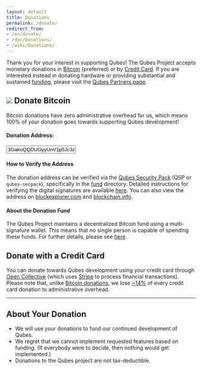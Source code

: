 ```yaml
---
layout: default
title: Donations
permalink: /donate/
redirect_from:
- /en/donate/
- /doc/Donations/
- /wiki/Donations/
---
```


Thank you for your interest in supporting Qubes! The Qubes Project accepts
monetary donations in
<a href="#bitcoin"><i class="fa fa-btc black-icon" aria-hidden="true"></i> Bitcoin</a>
(preferred) or by
<a href="#credit-card"><i class="fa fa-credit-card black-icon" aria-hidden="true"></i> Credit Card</a>.
If you are interested instead in donating hardware or providing substantial and
sustained [funding], please visit the [Qubes Partners page].

<h2 id="bitcoin"><img src="/attachment/site/btc.png"> Donate Bitcoin</h2>

Bitcoin donations have zero administrative overhead for us, which means 100% of
your donation goes towards supporting Qubes development!

#### Donation Address:

<form class="more-bottom">
  <div class="form-group">
  <div class="input-group input-group-lg">
    <span class="input-group-addon" id="donate-btn-icon"><i class="fa fa-btc"></i></span>
    <input type="text" class="form-control" aria-describedby="donate-btc-icon" value="3GakuQQDUGyyUnV1p5Jc3zd6CpQDkDwmDq" readonly>
  </div>
  </div>
</form>

#### How to Verify the Address

The donation address can be verified via the [Qubes Security Pack]
(QSP or `qubes-secpack`), specifically in the [fund] directory. Detailed
instructions for verifying the digital signatures are available [here][verify].
You can also view the address on [blockexplorer.com] and [blockchain.info].

#### About the Donation Fund

The Qubes Project maintains a decentralized Bitcoin fund using a
multi-signature wallet. This means that no single person is capable of spending
these funds. For further details, please see [here][announcement].

<h2 id="credit-card"><i class="fa fa-credit-card" aria-hidden="true"></i> Donate with a Credit Card</h2>

You can donate towards Qubes development using your credit card through
[Open Collective] (which uses [Stripe][stripe] to process financial
transactions). Please note that, unlike [Bitcoin donations], we lose
[~14%][open-collective-faq] of every credit card donation to administrative
overhead.

---

## About Your Donation

- We will use your donations to fund our continued development of Qubes.
- We regret that we cannot implement requested features based on funding. (If
  everybody were to decide, then nothing would get implemented.)
- Donations to the Qubes project are not tax-deductible.

[funding]: /funding/
[Qubes Partners page]: /partners/
[Qubes Security Pack]: /doc/security-pack/
[fund]: https://github.com/QubesOS/qubes-secpack/tree/master/fund
[announcement]: /news/2016/07/13/qubes-distributed-fund/
[verify]: /doc/security-pack/#how-to-obtain-verify-and-read
[blockexplorer.com]: https://blockexplorer.com/address/3GakuQQDUGyyUnV1p5Jc3zd6CpQDkDwmDq
[blockchain.info]: https://blockchain.info/address/3GakuQQDUGyyUnV1p5Jc3zd6CpQDkDwmDq
[Open Collective]: https://opencollective.com/qubes-os
[Bitcoin donations]: #bitcoin
[open-collective-faq]: https://opencollective.com/faq
[stripe]: https://stripe.com

